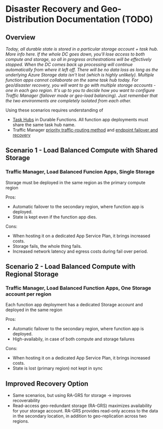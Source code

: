 # Disaster Recovery and Geo-Distribution Documentation (TODO)

## Overview

*Today, all durable state is stored in a particular storage account + task hub. More info here.
If the whole DC goes down, you'll lose access to both compute and storage, so all in progress orchestrations will be effectively stopped.
When the DC comes back up processing will continue automatically from where it left off. There will be no data loss as long as the underlying Azure Storage data isn't lost (which is highly unlikely).
Multiple function apps cannot collaborate on the same task hub today. For geo/disaster recovery, you will want to go with multiple storage accounts - one in each geo region. It's up to you to decide how you want to configure Traffic Manager (failover mode or geo-load balancing). Just remember that the two environments are completely isolated from each other.*

Using these scenarios requires understanding of 
- [Task Hubs](https://docs.microsoft.com/en-us/azure/azure-functions/durable-functions-task-hubs) in Durable Functions. All function app deployments must share the same task hub name.
- Traffic Manager [priority traffic-routing method](https://docs.microsoft.com/en-us/azure/traffic-manager/traffic-manager-monitoring#traffic-routing-methods) and [endpoint failover and recovery](https://docs.microsoft.com/en-us/azure/traffic-manager/traffic-manager-monitoring#endpoint-failover-and-recovery)

## Scenario 1 - Load Balanced Compute with Shared Storage
### Traffic Manager, Load Balanced Funcion Apps, Single Storage

Storage must be deployed in the same region as the primary compute region

Pros:
- Automatic failover to the secondary region, where function app is deployed. 
- State is kept even if the function app dies.
 

Cons:
- When hosting it on a dedicated App Service Plan, it brings increased costs.
- Storage fails, the whole thing fails.
- Increased network latency and egress costs during fail over period.




## Scenario 2 - Load Balanced Compute with Regional Storage
### Traffic Manager, Load Balanced Function Apps, One Storage account per region

Each function app deployment has a dedicated Storage account and deployed in the same region

Pros:
- Automatic failover to the secondary region, where function app is deployed. 
- High-availabily, in case of both compute and storage failures
 

Cons:
- When hosting it on a dedicated App Service Plan, it brings increased costs.
- State is lost (primary region) not kept in sync

## Improved Recovery Option
- Same scenarios, but using RA-GRS for storage -> improves recoverability
- Read-access geo-redundant storage (RA-GRS) maximizes availability for your storage account. RA-GRS provides read-only access to the data in the secondary location, in addition to geo-replication across two regions.
